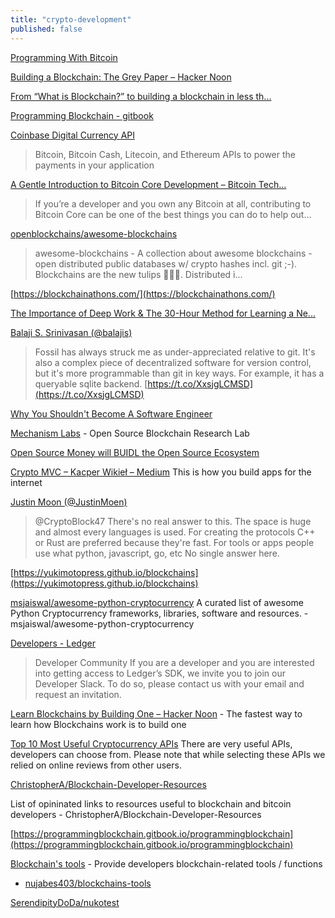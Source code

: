 ```yaml
--- 
title: "crypto-development" 
published: false
---
```



[Programming With Bitcoin](https://programmingwithbitcoin.com/)

[Building a Blockchain: The Grey Paper – Hacker Noon](https://hackernoon.com/building-a-blockchain-the-grey-paper-5be456018040)

[From “What is Blockchain?” to building a blockchain in less th...](https://medium.freecodecamp.org/from-what-is-blockchain-to-building-a-blockchain-within-an-hour-4e738efc819d)

[Programming Blockchain - gitbook](https://legacy.gitbook.com/book/programmingblockchain/programmingblockchain/details)

[Coinbase Digital Currency API](https://developers.coinbase.com/)
  > Bitcoin, Bitcoin Cash, Litecoin, and Ethereum APIs to power the payments in your application

[A Gentle Introduction to Bitcoin Core Development – Bitcoin Tech...](https://bitcointechtalk.com/a-gentle-introduction-to-bitcoin-core-development-fdc95eaee6b8)
  > If you’re a developer and you own any Bitcoin at all, contributing to Bitcoin Core can be one of the best things you can do to help out…

[openblockchains/awesome-blockchains](https://github.com/openblockchains/awesome-blockchains/blob/master/README.md)
  > awesome-blockchains - A collection about awesome blockchains - open distributed public databases w/ crypto hashes incl. git ;-). Blockchains are the new tulips :tulip::tulip::tulip:. Distributed i...

[https://blockchainathons.com/](https://blockchainathons.com/)

[The Importance of Deep Work & The 30-Hour Method for Learning a Ne...](https://azeria-labs.com/the-importance-of-deep-work-the-30-hour-method-for-learning-a-new-skill/)

[Balaji S. Srinivasan (@balajis)](https://twitter.com/balajis/status/1032174175358574592)
  > Fossil has always struck me as under-appreciated relative to git. It's also a complex piece of decentralized software for version control, but it's more programmable than git in key ways. For example, it has a queryable sqlite backend. [https://t.co/XxsjgLCMSD](https://t.co/XxsjgLCMSD)

[Why You Shouldn't Become A Software Engineer](https://www.youtube.com/watch?v=A4dXZkjWTg0)

[Mechanism Labs](https://github.com/Mechanism-Labs) - Open Source Blockchain Research Lab

[Open Source Money will BUIDL the Open Source Ecosystem](https://medium.com/gitcoin/open-source-money-will-buidl-the-open-source-ecosystem-f4169def8748?source=collection_home---4------0----------------)

[Crypto MVC – Kacper Wikieł – Medium](https://medium.com/@kacperwikiel/crypto-mvc-b0a7e4f1831b)
This is how you build apps for the internet

[Justin Moon (@JustinMoen)](https://twitter.com/JustinMoen/status/1044340856189308930)
  > @CryptoBlock47 There's no real answer to this. The space is huge and almost every languages is used. For creating the protocols C++ or Rust are preferred because they're fast. For tools or apps people use what python, javascript, go, etc No single answer here.

[https://yukimotopress.github.io/blockchains](https://yukimotopress.github.io/blockchains)

[msjaiswal/awesome-python-cryptocurrency](https://github.com/msjaiswal/awesome-python-cryptocurrency)
A curated list of awesome Python Cryptocurrency frameworks, libraries, software and resources. - msjaiswal/awesome-python-cryptocurrency

[Developers - Ledger](https://www.ledger.fr/developers)
  > Developer Community If you are a developer and you are interested into getting access to Ledger’s SDK, we invite you to join our Developer Slack. To do so, please contact us with your email and request an invitation.

[Learn Blockchains by Building One – Hacker Noon](https://hackernoon.com/learn-blockchains-by-building-one-117428612f46) - The fastest way to learn how Blockchains work is to build one

[Top 10 Most Useful Cryptocurrency APIs](https://coinpedia.org/top-10/top-10-useful-cryptocurrency-apis)
There are very useful APIs, developers can choose from. Please note that while selecting these APIs we relied on online reviews from other users.

[ChristopherA/Blockchain-Developer-Resources](https://github.com/ChristopherA/Blockchain-Developer-Resources)

List of opininated links to resources useful to blockchain and bitcoin developers - ChristopherA/Blockchain-Developer-Resources

[https://programmingblockchain.gitbook.io/programmingblockchain](https://programmingblockchain.gitbook.io/programmingblockchain)

[Blockchain's tools](https://blockchains.tools/) - Provide developers blockchain-related tools / functions
  - [nujabes403/blockchains-tools](https://github.com/nujabes403/blockchains-tools)

[SerendipityDoDa/nukotest](https://github.com/SerendipityDoDa/nukotest)
